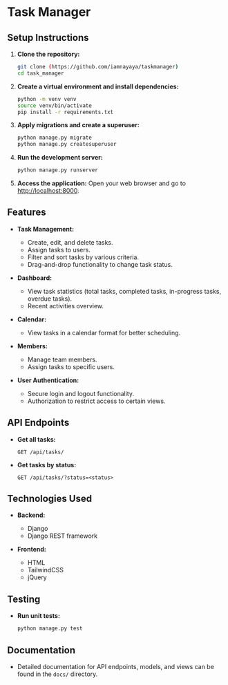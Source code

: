 # Task Manager

## Setup Instructions

1. **Clone the repository:**
    ```bash
    git clone (https://github.com/iamnayaya/taskmanager)
    cd task_manager
    ```

2. **Create a virtual environment and install dependencies:**
    ```bash
    python -m venv venv
    source venv/bin/activate
    pip install -r requirements.txt
    ```

3. **Apply migrations and create a superuser:**
    ```bash
    python manage.py migrate
    python manage.py createsuperuser
    ```

4. **Run the development server:**
    ```bash
    python manage.py runserver
    ```

5. **Access the application:**
    Open your web browser and go to [http://localhost:8000](http://localhost:8000).

## Features

- **Task Management:**
    - Create, edit, and delete tasks.
    - Assign tasks to users.
    - Filter and sort tasks by various criteria.
    - Drag-and-drop functionality to change task status.
    
- **Dashboard:**
    - View task statistics (total tasks, completed tasks, in-progress tasks, overdue tasks).
    - Recent activities overview.

- **Calendar:**
    - View tasks in a calendar format for better scheduling.

- **Members:**
    - Manage team members.
    - Assign tasks to specific users.

- **User Authentication:**
    - Secure login and logout functionality.
    - Authorization to restrict access to certain views.

## API Endpoints

- **Get all tasks:**
    ```
    GET /api/tasks/
    ```
- **Get tasks by status:**
    ```
    GET /api/tasks/?status=<status>
    ```

## Technologies Used

- **Backend:**
    - Django
    - Django REST framework

- **Frontend:**
    - HTML
    - TailwindCSS
    - jQuery

## Testing

- **Run unit tests:**
    ```bash
    python manage.py test
    ```

## Documentation

- Detailed documentation for API endpoints, models, and views can be found in the `docs/` directory.

